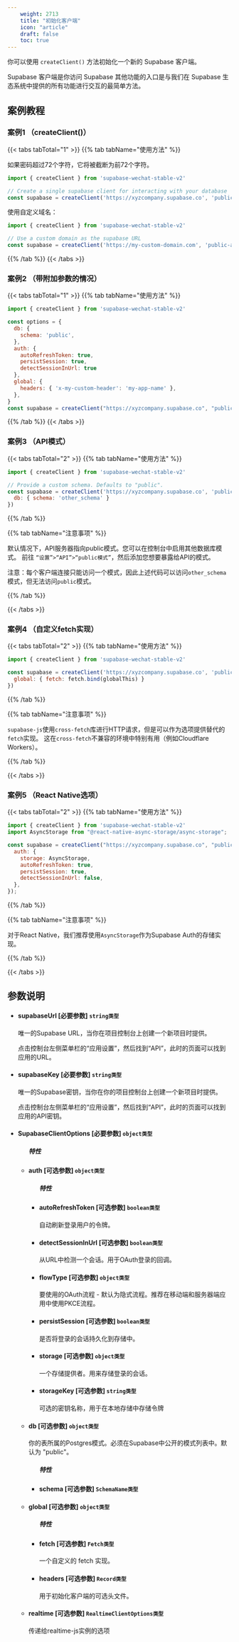 ```yaml
---
    weight: 2713
    title: "初始化客户端"
    icon: "article"
    draft: false
    toc: true
---
```





你可以使用 `createClient()` 方法初始化一个新的 Supabase 客户端。

Supabase 客户端是你访问 Supabase 其他功能的入口是与我们在 Supabase 生态系统中提供的所有功能进行交互的最简单方法。


## 案例教程

### 案例1  （createClient()）

{{< tabs tabTotal="1" >}}
{{% tab tabName="使用方法" %}}



如果密码超过72个字符，它将被截断为前72个字符。

```javascript
import { createClient } from 'supabase-wechat-stable-v2'

// Create a single supabase client for interacting with your database
const supabase = createClient('https://xyzcompany.supabase.co', 'public-anon-key')
```

使用自定义域名：

```javascript
import { createClient } from 'supabase-wechat-stable-v2'

// Use a custom domain as the supabase URL
const supabase = createClient('https://my-custom-domain.com', 'public-anon-key')
```

{{% /tab %}}
{{< /tabs >}}



### 案例2 （带附加参数的情况）


{{< tabs tabTotal="1" >}}
{{% tab tabName="使用方法" %}}



```javascript
import { createClient } from 'supabase-wechat-stable-v2'

const options = {
  db: {
    schema: 'public',
  },
  auth: {
    autoRefreshToken: true,
    persistSession: true,
    detectSessionInUrl: true
  },
  global: {
    headers: { 'x-my-custom-header': 'my-app-name' },
  },
}
const supabase = createClient("https://xyzcompany.supabase.co", "public-anon-key", options)
```

{{% /tab %}}
{{< /tabs >}}





### 案例3  （API模式）

{{< tabs tabTotal="2" >}}
{{% tab tabName="使用方法" %}}



```javascript
import { createClient } from 'supabase-wechat-stable-v2'

// Provide a custom schema. Defaults to "public".
const supabase = createClient('https://xyzcompany.supabase.co', 'public-anon-key', {
  db: { schema: 'other_schema' }
})
```

{{% /tab %}}

{{% tab tabName="注意事项" %}}



默认情况下，API服务器指向public模式。您可以在控制台中启用其他数据库模式。
前往 `“设置”>“API”>“public模式”`，然后添加您想要暴露给API的模式。

注意：每个客户端连接只能访问一个模式，因此上述代码可以访问`other_schema`模式，但无法访问`public`模式。

{{% /tab %}}


{{< /tabs >}}





### 案例4  （自定义fetch实现）



{{< tabs tabTotal="2" >}}
{{% tab tabName="使用方法" %}}



```javascript
import { createClient } from 'supabase-wechat-stable-v2'

const supabase = createClient('https://xyzcompany.supabase.co', 'public-anon-key', {
  global: { fetch: fetch.bind(globalThis) }
})
```

{{% /tab %}}

{{% tab tabName="注意事项" %}}


`supabase-js`使用`cross-fetch`库进行HTTP请求，但是可以作为选项提供替代的`fetch`实现。
这在`cross-fetch`不兼容的环境中特别有用（例如Cloudflare Workers）。

{{% /tab %}}


{{< /tabs >}}




### 案例5  （React Native选项）

{{< tabs tabTotal="2" >}}
{{% tab tabName="使用方法" %}}



```javascript
import { createClient } from 'supabase-wechat-stable-v2'
import AsyncStorage from "@react-native-async-storage/async-storage";

const supabase = createClient("https://xyzcompany.supabase.co", "public-anon-key", {
  auth: {
    storage: AsyncStorage,
    autoRefreshToken: true,
    persistSession: true,
    detectSessionInUrl: false,
  },
});
```

{{% /tab %}}

{{% tab tabName="注意事项" %}}


对于React Native，我们推荐使用`AsyncStorage`作为Supabase Auth的存储实现。

{{% /tab %}}


{{< /tabs >}}






## 参数说明


<ul className="method-list-group">
  
<li className="method-list-item">
  <h4 className="method-list-item-label">
    <span className="method-list-item-label-name">
      supabaseUrl
    </span>
    <span className="method-list-item-label-badge required">
      [必要参数]
    </span>
    <span className="method-list-item-validation">
      <code>string类型</code>
    </span>
  </h4>
  <div class="method-list-item-description">

唯一的Supabase URL，当你在项目控制台上创建一个新项目时提供。

点击控制台左侧菜单栏的“应用设置”，然后找到“API”，此时的页面可以找到应用的URL。
  </div>
  
</li>


<li className="method-list-item">
  <h4 className="method-list-item-label">
    <span className="method-list-item-label-name">
      supabaseKey
    </span>
    <span className="method-list-item-label-badge required">
      [必要参数]
    </span>
    <span className="method-list-item-validation">
      <code>string类型</code>
    </span>
  </h4>
  <div class="method-list-item-description">

唯一的Supabase密钥，当你在你的项目控制台上创建一个新项目时提供。

点击控制台左侧菜单栏的“应用设置”，然后找到“API”，此时的页面可以找到应用的API密钥。

  </div>
  
</li>


<li className="method-list-item">
  <h4 className="method-list-item-label">
    <span className="method-list-item-label-name">
      SupabaseClientOptions
    </span>
    <span className="method-list-item-label-badge required">
      [必要参数]
    </span>
    <span className="method-list-item-validation">
      <code>object类型</code>
    </span>
  </h4>

<ul className="method-list-group">
  <h5 class="method-list-title method-list-title-isChild expanded">特性</h5>

<li className="method-list-item">
  <h4 className="method-list-item-label">
    <span className="method-list-item-label-name">
      auth
    </span>
    <span className="method-list-item-label-badge false">
      [可选参数]
    </span>
    <span className="method-list-item-validation">
      <code>object类型</code>
    </span>
  </h4>

  
<ul className="method-list-group">
  <h5 class="method-list-title method-list-title-isChild expanded">特性</h5>

<li className="method-list-item">
  <h4 className="method-list-item-label">
    <span className="method-list-item-label-name">
      autoRefreshToken
    </span>
    <span className="method-list-item-label-badge false">
      [可选参数]
    </span>
    <span className="method-list-item-validation">
      <code>boolean类型</code>
    </span>
  </h4>
  <div class="method-list-item-description">

自动刷新登录用户的令牌。

  </div>
  
</li>


<li className="method-list-item">
  <h4 className="method-list-item-label">
    <span className="method-list-item-label-name">
      detectSessionInUrl
    </span>
    <span className="method-list-item-label-badge false">
      [可选参数]
    </span>
    <span className="method-list-item-validation">
      <code>boolean类型</code>
    </span>
  </h4>
  <div class="method-list-item-description">

从URL中检测一个会话。用于OAuth登录的回调。

  </div>
  
</li>



<li className="method-list-item">
  <h4 className="method-list-item-label">
    <span className="method-list-item-label-name">
      flowType
    </span>
    <span className="method-list-item-label-badge false">
      [可选参数]
    </span>
    <span className="method-list-item-validation">
      <code>object类型</code>
    </span>
  </h4>
  <div class="method-list-item-description">

要使用的OAuth流程 - 默认为隐式流程。推荐在移动端和服务器端应用中使用PKCE流程。

  </div>
</li>






<li className="method-list-item">
  <h4 className="method-list-item-label">
    <span className="method-list-item-label-name">
      persistSession
    </span>
    <span className="method-list-item-label-badge false">
      [可选参数]
    </span>
    <span className="method-list-item-validation">
      <code>boolean类型</code>
    </span>
  </h4>
  <div class="method-list-item-description">

是否将登录的会话持久化到存储中。
  </div>
</li>





<li className="method-list-item">
  <h4 className="method-list-item-label">
    <span className="method-list-item-label-name">
      storage
    </span>
    <span className="method-list-item-label-badge false">
      [可选参数]
    </span>
    <span className="method-list-item-validation">
      <code>object类型</code>
    </span>
  </h4>
  <div class="method-list-item-description">

一个存储提供者。用来存储登录的会话。

  </div>
  
</li>


<li className="method-list-item">
  <h4 className="method-list-item-label">
    <span className="method-list-item-label-name">
      storageKey
    </span>
    <span className="method-list-item-label-badge false">
      [可选参数]
    </span>
    <span className="method-list-item-validation">
      <code>string类型</code>
    </span>
  </h4>
  <div class="method-list-item-description">

可选的密钥名称，用于在本地存储中存储令牌

  </div>
  
</li>



</ul>

</li>


<li className="method-list-item">
  <h4 className="method-list-item-label">
    <span className="method-list-item-label-name">
      db
    </span>
    <span className="method-list-item-label-badge false">
      [可选参数]
    </span>
    <span className="method-list-item-validation">
      <code>object类型</code>
    </span>
  </h4>
  <div class="method-list-item-description">

你的表所属的Postgres模式。必须在Supabase中公开的模式列表中。默认为 "public"。

  </div>
  
<ul className="method-list-group">
  <h5 class="method-list-title method-list-title-isChild expanded">特性</h5>

<li className="method-list-item">
  <h4 className="method-list-item-label">
    <span className="method-list-item-label-name">
      schema
    </span>
    <span className="method-list-item-label-badge false">
      [可选参数]
    </span>
    <span className="method-list-item-validation">
      <code>SchemaName类型</code>
    </span>
  </h4>
  
</li>

</ul>

</li>


<li className="method-list-item">
  <h4 className="method-list-item-label">
    <span className="method-list-item-label-name">
      global
    </span>
    <span className="method-list-item-label-badge false">
      [可选参数]
    </span>
    <span className="method-list-item-validation">
      <code>object类型</code>
    </span>
  </h4>

  
<ul className="method-list-group">
  <h5 class="method-list-title method-list-title-isChild expanded">特性</h5>

<li className="method-list-item">
  <h4 className="method-list-item-label">
    <span className="method-list-item-label-name">
      fetch
    </span>
    <span className="method-list-item-label-badge false">
      [可选参数]
    </span>
    <span className="method-list-item-validation">
      <code>Fetch类型</code>
    </span>
  </h4>
  <div class="method-list-item-description">

一个自定义的 fetch 实现。

  </div>
  
</li>


<li className="method-list-item">
  <h4 className="method-list-item-label">
    <span className="method-list-item-label-name">
      headers
    </span>
    <span className="method-list-item-label-badge false">
      [可选参数]
    </span>
    <span className="method-list-item-validation">
      <code>Record类型</code>
    </span>
  </h4>
  <div class="method-list-item-description">

用于初始化客户端的可选头文件。

  </div>
  
</li>

</ul>

</li>


<li className="method-list-item">
  <h4 className="method-list-item-label">
    <span className="method-list-item-label-name">
      realtime
    </span>
    <span className="method-list-item-label-badge false">
      [可选参数]
    </span>
    <span className="method-list-item-validation">
      <code>RealtimeClientOptions类型</code>
    </span>
  </h4>
  <div class="method-list-item-description">

传递给realtime-js实例的选项

  </div>
  
</li>

</ul>

</li>

</ul>

